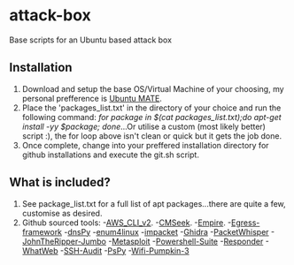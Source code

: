 # attack-box
Base scripts for an Ubuntu based attack box

Installation
------
1) Download and setup the base OS/Virtual Machine of your choosing, my personal prefference is [Ubuntu MATE](https://ubuntu-mate.org/ "Ubuntu MATE").
2) Place the 'packages_list.txt' in the directory of your choice and run the following command: *for package in $(cat packages_list.txt);do apt-get install -yy $package; done*...Or utilise a custom (most likely better) script :), the for loop above isn't clean or quick but it gets the job done.
3) Once complete, change into your preffered installation directory for github installations and execute the git.sh script.

What is included?
-----
1) See package_list.txt for a full list of apt packages...there are quite a few, customise as desired.
2) Github sourced tools:
-[AWS_CLI_v2](https://docs.aws.amazon.com/cli/latest/userguide/install-cliv2-linux.html "AWS CLI v2").
-[CMSeek](https://github.com/Tuhinshubhra/CMSeeK "CMSeek").
-[Empire](https://github.com/EmpireProject/Empire.git "Empire").
-[Egress-framework](https://github.com/stufus/egresscheck-framework.git "Egress-framework")
-[dnsPy](https://github.com/dnSpy/dnSpy "dnsPy")
-[enum4linux](https://github.com/CiscoCXSecurity/enum4linux.git "enum4linux")
-[impacket](https://github.com/SecureAuthCorp/impacket "impacket")
-[Ghidra](https://github.com/NationalSecurityAgency/ghidra.git "Ghidra")
-[PacketWhisper](https://github.com/TryCatchHCF/PacketWhisper "PacketWhisper")
-[JohnTheRipper-Jumbo](https://github.com/openwall/john.git "JohnTheRipper-Jumbo")
-[Metasploit](https://raw.githubusercontent.com/rapid7/metasploit-omnibus/master/config/templates/metasploit-framework-wrappers/msfupdate.erb "Metasploit")
-[Powershell-Suite](https://github.com/FuzzySecurity/PowerShell-Suite.git "Powershell-Suite")
-[Responder](https://github.com/SpiderLabs/Responder.git "Responder")
-[WhatWeb](https://github.com/urbanadventurer/WhatWeb "WhatWeb")
-[SSH-Audit](https://github.com/arthepsy/ssh-audit.git "SSH-Audit")
-[PsPy](https://github.com/DominicBreuker/pspy.git "PsPy")
-[Wifi-Pumpkin-3](https://github.com/P0cL4bs/wifipumpkin3.git "Wifi-Pumpkin-3")
